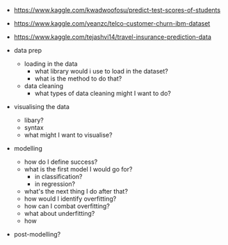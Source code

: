 - https://www.kaggle.com/kwadwoofosu/predict-test-scores-of-students
- https://www.kaggle.com/yeanzc/telco-customer-churn-ibm-dataset
- https://www.kaggle.com/tejashvi14/travel-insurance-prediction-data

- data prep
    - loading in the data
        - what library would i use to load in the dataset?
        - what is the method to do that?
    - data cleaning
        - what types of data cleaning might I want to do?
- visualising the data
    - libary?
    - syntax
    - what might I want to visualise?
- modelling
    - how do I define success?
    - what is the first model I would go for?
        - in classification?
        - in regression?
    - what's the next thing I do after that?
    - how would I identify overfitting?
    - how can I combat overfitting?
    - what about underfitting?
    - how
- post-modelling?
